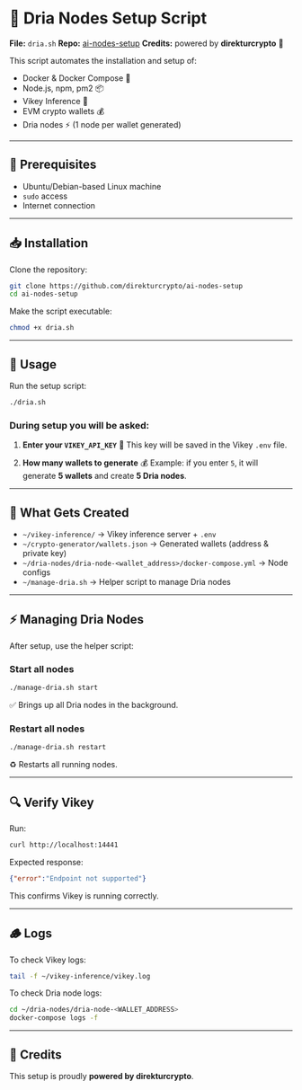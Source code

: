 # 🧩 Dria Nodes Setup Script

**File:** `dria.sh`
**Repo:** [ai-nodes-setup](https://github.com/direkturcrypto/ai-nodes-setup)
**Credits:** powered by **direkturcrypto** 🙏

This script automates the installation and setup of:

* Docker & Docker Compose 🐳
* Node.js, npm, pm2 📦
* Vikey Inference 🔑
* EVM crypto wallets 💰
* Dria nodes ⚡ (1 node per wallet generated)

---

## 🔧 Prerequisites

* Ubuntu/Debian-based Linux machine
* `sudo` access
* Internet connection

---

## 📥 Installation

Clone the repository:

```bash
git clone https://github.com/direkturcrypto/ai-nodes-setup
cd ai-nodes-setup
```

Make the script executable:

```bash
chmod +x dria.sh
```

---

## 🚀 Usage

Run the setup script:

```bash
./dria.sh
```

### During setup you will be asked:

1. **Enter your `VIKEY_API_KEY`** 🔐
   This key will be saved in the Vikey `.env` file.

2. **How many wallets to generate** 💰
   Example: if you enter `5`, it will generate **5 wallets** and create **5 Dria nodes**.

---

## 📂 What Gets Created

* `~/vikey-inference/` → Vikey inference server + `.env`
* `~/crypto-generator/wallets.json` → Generated wallets (address & private key)
* `~/dria-nodes/dria-node-<wallet_address>/docker-compose.yml` → Node configs
* `~/manage-dria.sh` → Helper script to manage Dria nodes

---

## ⚡ Managing Dria Nodes

After setup, use the helper script:

### Start all nodes

```bash
./manage-dria.sh start
```

✅ Brings up all Dria nodes in the background.

### Restart all nodes

```bash
./manage-dria.sh restart
```

♻️ Restarts all running nodes.

---

## 🔍 Verify Vikey

Run:

```bash
curl http://localhost:14441
```

Expected response:

```json
{"error":"Endpoint not supported"}
```

This confirms Vikey is running correctly.

---

## 🪵 Logs

To check Vikey logs:

```bash
tail -f ~/vikey-inference/vikey.log
```

To check Dria node logs:

```bash
cd ~/dria-nodes/dria-node-<WALLET_ADDRESS>
docker-compose logs -f
```

---

## 🙏 Credits

This setup is proudly **powered by direkturcrypto**.
